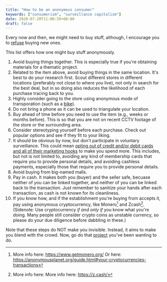 ```yaml
---
title: "How to be an anonymous consumer"
keywords: ["consumerism", "surveillance capitalism"]
date: 2020-07-20T11:00:59+08:00
draft: false
---
```


Every now and then, we might need to buy stuff,
although, I encourage you to [refuse](/refuse) buying new ones.

This list offers how one might buy stuff anonymously.

1. Avoid buying things together. This is especially true if you're
   obtaining materials for a thematic project.
2. Related to the item above, avoid buying things in the same location.
   It's best to do your research first. Scout different stores in
   different locations (preferably not close to where you live), not
   only in search for the best deal, but in so doing also reduces the
   likelihood of each purchase tracing back to you.
3. Highly consider going to the store using anonymous mode of
   transporation (such as a [bike](/bike)).
4. Do not bring a phone as it can be used to triangulate your location.
5. Buy ahead of time before you need to use the item (e.g., weeks or
   months before). This is so that you are not on recent CCTV footage of
   the store or the surrounding area.
6. Consider stereotyping yourself before each purchase. Check out
   popular options and see if they fit to your liking.
7. It should be obvious by now, but don't participate in voluntary
   surveillance. This could mean [opting out of credit and/or debit cards and all of their marketing hooks](/no-ads) to make you spend
   more. This includes, but not is not limited to, avoiding any kind of
   membership cards that require you to provide personal details, and
   avoiding cashless payments, especially those that require you to
   provide personal details.
8. Avoid buying from big-named malls.
9. Pay in cash. It makes both you (buyer) and the seller safe, becuase
   neither of you can be linked together, and neither of you can be
   linked back to the transaction. Just remember to sanitize your hands
   after each transaction, as cash is not known for its cleanliness.
10. If you know how, and if the establishment you're buying from accepts
    it, pay using anonymous cryptocurrency, like Monero[^xmr] and
    Zcash[^z]. (Sidenote: Use cryptocurrency *if and only if* you know
    what you're doing. Many people still consider crypto coins as
    unstable currency, so please do your due diligence before dabbling
    in these.)

Note that these steps do NOT make you invisible.
Instead, it aims to make you blend with the crowd.
Now, go do that [project](/project) you've been wanting to do.

[^xmr]: More info here: https://www.getmonero.org/ Or here: https://anonymousplanet.org/guide.html#your-cryptocurrencies-transactions
[^z]: More info here: More info here: https://z.cash/
